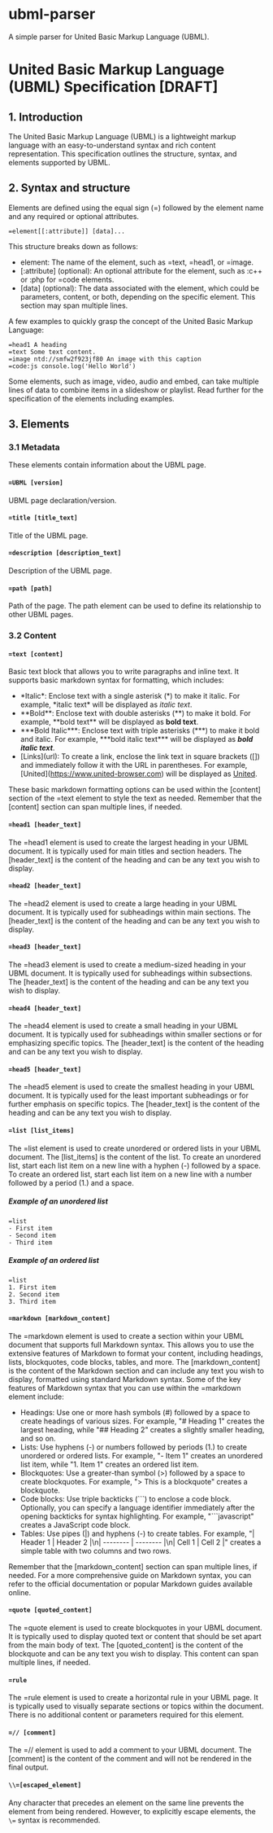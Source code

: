 # ubml-parser
A simple parser for United Basic Markup Language (UBML).

# United Basic Markup Language (UBML) Specification [DRAFT]

## 1. Introduction

The United Basic Markup Language (UBML) is a lightweight markup language with an easy-to-understand syntax and rich content representation. This specification outlines the structure, syntax, and elements supported by UBML.

## 2. Syntax and structure

Elements are defined using the equal sign (=) followed by the element name and any required or optional attributes. 

```ubml
=element[[:attribute]] [data]...
```

This structure breaks down as follows:

- element: The name of the element, such as =text, =head1, or =image.
- [:attribute] (optional): An optional attribute for the element, such as :c++ or :php for =code elements.
- [data] (optional): The data associated with the element, which could be parameters, content, or both, depending on the specific element. This section may span multiple lines.

A few examples to quickly grasp the concept of the United Basic Markup Language:

```ubml
=head1 A heading
=text Some text content.
=image ntd://smfw2f923jf80 An image with this caption
=code:js console.log('Hello World')
```

Some elements, such as image, video, audio and embed, can take multiple lines of data to combine items in a slideshow or playlist. Read further for the specification of the elements including examples.

## 3. Elements

### 3.1 Metadata

These elements contain information about the UBML page.

#### `=UBML [version]`
UBML page declaration/version.

#### `=title [title_text]`
Title of the UBML page.

#### `=description [description_text]`
Description of the UBML page.

#### `=path [path]`
Path of the page. The path element can be used to define its relationship to other UBML pages.

### 3.2 Content

#### `=text [content]`
Basic text block that allows you to write paragraphs and inline text. It supports basic markdown syntax for formatting, which includes:

- \*Italic\*: Enclose text with a single asterisk (\*) to make it italic. For example, \*italic text\* will be displayed as *italic text*.
- \*\*Bold\*\*: Enclose text with double asterisks (\*\*) to make it bold. For example, \*\*bold text\*\* will be displayed as **bold text**.
- \*\*\*Bold Italic\*\*\*: Enclose text with triple asterisks (\*\*\*) to make it bold and italic. For example, \*\*\*bold italic text\*\*\* will be displayed as ***bold italic text***.
- \[Links\](url): To create a link, enclose the link text in square brackets (\[]) and immediately follow it with the URL in parentheses. For example, \[United\](https://www.united-browser.com) will be displayed as [United](https://www.united-browser.com).

These basic markdown formatting options can be used within the [content] section of the =text element to style the text as needed. Remember that the [content] section can span multiple lines, if needed.

#### `=head1 [header_text]`
The =head1 element is used to create the largest heading in your UBML document. It is typically used for main titles and section headers. The [header_text] is the content of the heading and can be any text you wish to display.

#### `=head2 [header_text]`
The =head2 element is used to create a large heading in your UBML document. It is typically used for subheadings within main sections. The [header_text] is the content of the heading and can be any text you wish to display.

#### `=head3 [header_text]`
The =head3 element is used to create a medium-sized heading in your UBML document. It is typically used for subheadings within subsections. The [header_text] is the content of the heading and can be any text you wish to display.

#### `=head4 [header_text]`
The =head4 element is used to create a small heading in your UBML document. It is typically used for subheadings within smaller sections or for emphasizing specific topics. The [header_text] is the content of the heading and can be any text you wish to display.

#### `=head5 [header_text]`
The =head5 element is used to create the smallest heading in your UBML document. It is typically used for the least important subheadings or for further emphasis on specific topics. The [header_text] is the content of the heading and can be any text you wish to display.

#### `=list [list_items]`
The =list element is used to create unordered or ordered lists in your UBML document. The [list_items] is the content of the list. To create an unordered list, start each list item on a new line with a hyphen (-) followed by a space. To create an ordered list, start each list item on a new line with a number followed by a period (1.) and a space.

##### Example of an unordered list
```ubml
=list
- First item
- Second item
- Third item
```

##### Example of an ordered list
```ubml
=list
1. First item
2. Second item
3. Third item
```

#### `=markdown [markdown_content]`
The =markdown element is used to create a section within your UBML document that supports full Markdown syntax. This allows you to use the extensive features of Markdown to format your content, including headings, lists, blockquotes, code blocks, tables, and more. The [markdown_content] is the content of the Markdown section and can include any text you wish to display, formatted using standard Markdown syntax. Some of the key features of Markdown syntax that you can use within the =markdown element include:

- Headings: Use one or more hash symbols (#) followed by a space to create headings of various sizes. For example, "# Heading 1" creates the largest heading, while "## Heading 2" creates a slightly smaller heading, and so on.
- Lists: Use hyphens (-) or numbers followed by periods (1.) to create unordered or ordered lists. For example, "- Item 1" creates an unordered list item, while "1. Item 1" creates an ordered list item.
- Blockquotes: Use a greater-than symbol (>) followed by a space to create blockquotes. For example, "> This is a blockquote" creates a blockquote.
- Code blocks: Use triple backticks (\```) to enclose a code block. Optionally, you can specify a language identifier immediately after the opening backticks for syntax highlighting. For example, "\```javascript" creates a JavaScript code block.
- Tables: Use pipes (|) and hyphens (-) to create tables. For example, "| Header 1 | Header 2 |\n| -------- | -------- |\n| Cell 1   | Cell 2   |" creates a simple table with two columns and two rows.

Remember that the [markdown_content] section can span multiple lines, if needed. For a more comprehensive guide on Markdown syntax, you can refer to the official documentation or popular Markdown guides available online.

#### `=quote [quoted_content]`
The =quote element is used to create blockquotes in your UBML document. It is typically used to display quoted text or content that should be set apart from the main body of text. The [quoted_content] is the content of the blockquote and can be any text you wish to display. This content can span multiple lines, if needed.

#### `=rule`
The =rule element is used to create a horizontal rule in your UBML page. It is typically used to visually separate sections or topics within the document. There is no additional content or parameters required for this element.

#### `=// [comment]`
The =// element is used to add a comment to your UBML document. The [comment] is the content of the comment and will not be rendered in the final output.

#### `\\=[escaped_element]`
Any character that precedes an element on the same line prevents the element from being rendered. However, to explicitly escape elements, the `\=` syntax is recommended.

